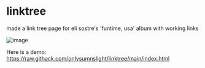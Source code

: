 # linktree
made a link tree page for eli sostre's 'funtime, usa' album with working links

![image](https://github.com/user-attachments/assets/cd7d3887-6a26-4d26-bb05-608f4dd281eb)



Here is a demo: https://raw.githack.com/onlysumnslight/linktree/main/index.html
